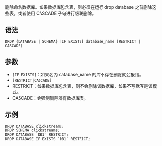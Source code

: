 删除命名数据库。如果数据库包含表，则必须在运行 drop database 之前删除这些表，或者使用 CASCADE 子句进行级联删除。
## 语法
```
DROP {DATABASE | SCHEMA} [IF EXISTS] database_name [RESTRICT | CASCADE]
```
## 参数
- `[IF EXISTS]`：如果名为 database_name 的库不存在删除就会报错。
- `[RESTRICT|CASCADE]`
 - RESTRICT：如果数据库包含表，则不会删除该数据库，如果不写默写是该模式。
 - CASCADE：会强制删除所有数据库表。

## 示例
```
DROP DATABASE clickstreams;
DROP SCHEMA clickstreams;
DROP DATABASE `DB1` RESTRICT;
DROP DATABASE IF EXISTS `DB1` RESTRICT;
```
